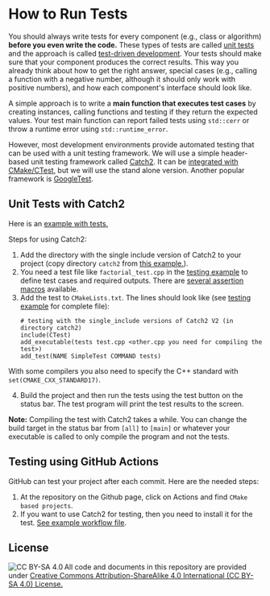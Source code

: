 # How to Run Tests

You should always write tests for every component (e.g., class or algorithm) **before
you even write the code.** 
These types of tests are called [unit tests](https://en.wikipedia.org/wiki/Unit_testing) and the 
approach is called [test-driven development](https://en.wikipedia.org/wiki/Test-driven_development). Your tests should make sure that your component produces the correct results.
This way you already think about how to get the right answer, special cases (e.g., 
calling a function with a negative number, although it should only work with positive numbers), and
how each component's interface should look like. 

A simple approach is to write a **main function that executes test cases** by creating instances, calling functions and testing if they return the expected values. 
Your test main function can report failed tests using `std::cerr` or throw a runtime error using `std::runtime_error`. 

However, most development environments provide automated testing that can be
used with a unit testing framework.
We will use a simple header-based unit testing framework called
[Catch2](https://github.com/catchorg/Catch2). It can be [integrated with CMake/CTest](https://github.com/catchorg/Catch2/blob/devel/docs/cmake-integration.md), but we will use the stand alone version. Another popular framework is
[GoogleTest](https://google.github.io/googletest/).


## Unit Tests with Catch2
Here is an [example with tests.](Chapter1_Programming/factorial)

Steps for using Catch2:

1. Add the directory with the single include version of Catch2 to your project (copy directory `catch2` from [this example.](Chapter1_Programming/factorial)). 
2. You need a test file like `factorial_test.cpp` in the [testing example](Chapter1_Programming/factorial/) to define test cases and required outputs. There are [several assertion macros](https://github.com/catchorg/Catch2/blob/v2.x/docs/assertions.md) available.
3. Add the test to `CMakeLists.txt`. The lines should look like (see [testing example](Chapter1_Programming/factorial/) for complete file):
   ```
   # testing with the single_include versions of Catch2 V2 (in directory catch2)
   include(CTest)
   add_executable(tests test.cpp <other.cpp you need for compiling the test>)
   add_test(NAME SimpleTest COMMAND tests)
   ```

  With some compilers you also need to specify the C++ standard with 
  `set(CMAKE_CXX_STANDARD17)`.

4. Build the project and then run the tests using the test button on the status bar. The test program will print the test results to the screen.

**Note:** Compiling the test with Catch2 takes a while. You can change the build target in the status bar from `[all]` to `[main]` or whatever your executable is called to only compile the program and not the tests.  

## Testing using GitHub Actions

GitHub can test your project after each commit. Here are the needed steps:

1. At the repository on the Github page, click on Actions and find `CMake based projects`.
2. If you want to use Catch2 for testing, then you need to install it for the test. [See example workflow file](.github/workflows/testing-example_cmake.yml).


## License

<img src="https://licensebuttons.net/l/by-sa/3.0/88x31.png" alt="CC BY-SA 4.0" align="left">

All code and documents in this repository are provided under [Creative Commons Attribution-ShareAlike 4.0 International (CC BY-SA 4.0) License.](https://creativecommons.org/licenses/by-sa/4.0/)
